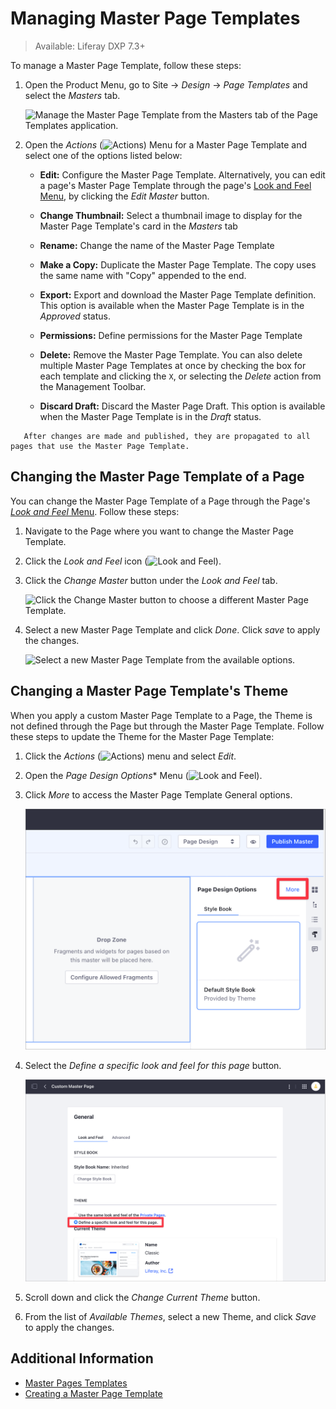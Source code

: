# Managing Master Page Templates

> Available: Liferay DXP 7.3+

To manage a Master Page Template, follow these steps:

1. Open the Product Menu, go to Site &rarr; *Design* &rarr; *Page Templates* and select the *Masters* tab.

    ![Manage the Master Page Template from the Masters tab of the Page Templates application.](./managing-master-pages/images/01.png)

1. Open the *Actions* (![Actions](./../../../images/icon-actions.png)) Menu for a Master Page Template and select one of the options listed below:

    - **Edit:** Configure the Master Page Template. Alternatively, you can edit a page's Master Page Template through the page's [Look and Feel Menu](../building-and-managing-content-pages/editing-content-pages.md#look-and-feel), by clicking the *Edit Master* button.

    - **Change Thumbnail:** Select a thumbnail image to display for the Master Page Template's card in the *Masters* tab

    - **Rename:** Change the name of the Master Page Template

    - **Make a Copy:** Duplicate the Master Page Template. The copy uses the same name with "Copy" appended to the end.

    - **Export:** Export and download the Master Page Template definition. This option is available when the Master Page Template is in the *Approved* status.

    - **Permissions:** Define permissions for the Master Page Template

    - **Delete:** Remove the Master Page Template. You can also delete multiple Master Page Templates at once by checking the box for each template and clicking the `X`, or selecting the *Delete* action from the Management Toolbar.

    - **Discard Draft:** Discard the Master Page Draft. This option is available when the Master Page Template is in the *Draft* status.

```note::
   After changes are made and published, they are propagated to all pages that use the Master Page Template.
```

## Changing the Master Page Template of a Page

You can change the Master Page Template of a Page through the Page's [*Look and Feel* Menu](../building-and-managing-content-pages/editing-content-pages.md#look-and-feel). Follow these steps:

1. Navigate to the Page where you want to change the Master Page Template.
1. Click the *Look and Feel* icon (![Look and Feel](../../../images/icon-look-and-feel.png)).
1. Click the *Change Master* button under the *Look and Feel* tab.

    ![Click the Change Master button to choose a different Master Page Template.](./managing-master-pages/images/03.png)

1. Select a new Master Page Template and click *Done*. Click *save* to apply the changes.

    ![Select a new Master Page Template from the available options.](./managing-master-pages/images/04.png)

## Changing a Master Page Template's Theme

When you apply a custom Master Page Template to a Page, the Theme is not defined through the Page but through the Master Page Template. Follow these steps to update the Theme for the Master Page Template:

1. Click the *Actions* (![Actions](./../../../images/icon-actions.png)) menu and select *Edit*.
1. Open the *Page Design Options** Menu (![Look and Feel](../../../images/icon-look-and-feel.png)).
1. Click *More* to access the Master Page Template General options.

   ![Click the More link in the Page Design Option menu to change access the Master Page Template General Options](./managing-master-pages/images/06.png)

1. Select the *Define a specific look and feel for this page* button.

    ![Select a new Master Page Template from the available options.](./managing-master-pages/images/05.png)

1. Scroll down and click the *Change Current Theme* button.
1. From the list of *Available Themes*, select a new Theme, and click *Save* to apply the changes.

## Additional Information

- [Master Pages Templates](./master-page-templates.md)
- [Creating a Master Page Template](./creating-a-master-page-template.md)
